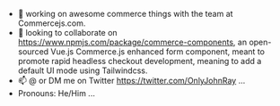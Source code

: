 - 🔭 working on awesome commerce things with the team at Commercejs.com.
- 👯 looking to collaborate on https://www.npmjs.com/package/commerce-components, an open-sourced Vue.js Commerce.js enhanced form component, meant to promote rapid headless checkout development, meaning to add a default UI mode using Tailwindcss.
- 📫 @ or DM me on Twitter https://twitter.com/OnlyJohnRay ...
-  Pronouns: He/Him ...

